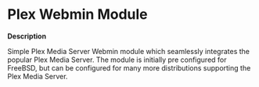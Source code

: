 Plex Webmin Module
==================

**Description**

Simple Plex Media Server Webmin module which seamlessly integrates the popular Plex Media Server.
The module is initially pre configured for FreeBSD, but can be configured for many more distributions supporting the Plex Media Server.
